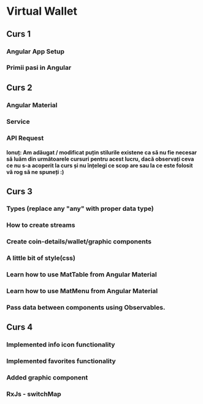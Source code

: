 # Virtual Wallet
## Curs 1
### Angular App Setup
### Primii pasi in Angular

## Curs 2
### Angular Material
### Service
### API Request
#### Ionuț: Am adăugat / modificat puțin stilurile existene ca să nu fie necesar să luăm din următoarele cursuri pentru acest lucru, dacă observați ceva ce nu s-a acoperit la curs și nu înțelegi ce scop are sau la ce este folosit vă rog să ne spuneți :)

## Curs 3
### Types (replace any "any" with proper data type)
### How to create streams
### Create coin-details/wallet/graphic components
### A little bit of style(css)
### Learn how to use MatTable from Angular Material
### Learn how to use MatMenu from Angular Material
### Pass data between components using Observables.

## Curs 4
### Implemented info icon functionality
### Implemented favorites functionality
### Added graphic component
### RxJs - switchMap

